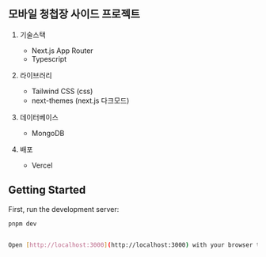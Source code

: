 ## 모바일 청첩장 사이드 프로젝트

1.  기술스택

    -   Next.js App Router
    -   Typescript

2.  라이브러리

    -   Tailwind CSS (css)
    -   next-themes (next.js 다크모드)

3.  데이터베이스

    -   MongoDB

4.  배포

    -   Vercel

## Getting Started

First, run the development server:

```bash
pnpm dev


Open [http://localhost:3000](http://localhost:3000) with your browser to see the result.
```
